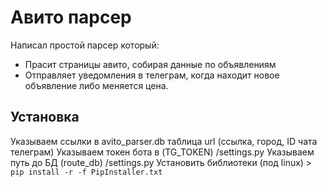# Авито парсер

Написал простой парсер который:
- Прасит страницы авито, собирая данные по объявлениям
- Отправляет уведомления в телеграм, когда находит новое объявление либо меняется цена.

## Установка

Указываем ссылки в avito_parser.db таблица url (ссылка, город, ID чата телеграм)
Указываем токен бота в (TG_TOKEN) /settings.py
Указываем путь до БД (route_db) /settings.py
Установить библиотеки (под linux) > `pip install -r -f PipInstaller.txt`
